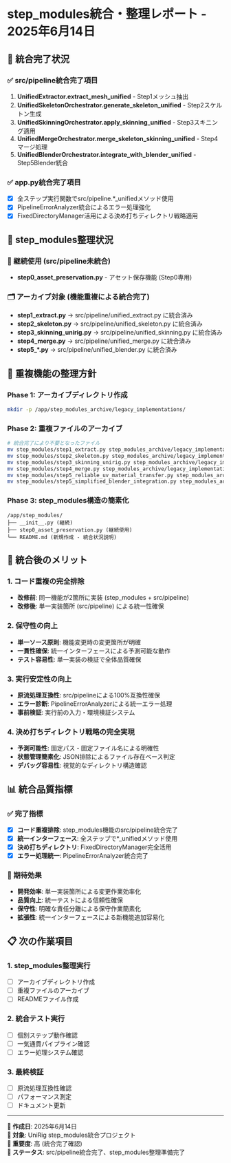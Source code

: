 # step_modules統合・整理レポート - 2025年6月14日

## 🎯 統合完了状況

### ✅ src/pipeline統合完了項目
1. **UnifiedExtractor.extract_mesh_unified** - Step1メッシュ抽出
2. **UnifiedSkeletonOrchestrator.generate_skeleton_unified** - Step2スケルトン生成
3. **UnifiedSkinningOrchestrator.apply_skinning_unified** - Step3スキニング適用
4. **UnifiedMergeOrchestrator.merge_skeleton_skinning_unified** - Step4マージ処理
5. **UnifiedBlenderOrchestrator.integrate_with_blender_unified** - Step5Blender統合

### ✅ app.py統合完了項目
- [x] 全ステップ実行関数でsrc/pipeline.*_unifiedメソッド使用
- [x] PipelineErrorAnalyzer統合によるエラー処理強化
- [x] FixedDirectoryManager活用による決め打ちディレクトリ戦略適用

## 📁 step_modules整理状況

### 🔄 継続使用 (src/pipeline未統合)
- **step0_asset_preservation.py** - アセット保存機能 (Step0専用)

### 🗂️ アーカイブ対象 (機能重複による統合完了)
- **step1_extract.py** → src/pipeline/unified_extract.py に統合済み
- **step2_skeleton.py** → src/pipeline/unified_skeleton.py に統合済み
- **step3_skinning_unirig.py** → src/pipeline/unified_skinning.py に統合済み
- **step4_merge.py** → src/pipeline/unified_merge.py に統合済み
- **step5_*.py** → src/pipeline/unified_blender.py に統合済み

## 🚫 重複機能の整理方針

### Phase 1: アーカイブディレクトリ作成
```bash
mkdir -p /app/step_modules_archive/legacy_implementations/
```

### Phase 2: 重複ファイルのアーカイブ
```bash
# 統合完了により不要となったファイル
mv step_modules/step1_extract.py step_modules_archive/legacy_implementations/
mv step_modules/step2_skeleton.py step_modules_archive/legacy_implementations/
mv step_modules/step3_skinning_unirig.py step_modules_archive/legacy_implementations/
mv step_modules/step4_merge.py step_modules_archive/legacy_implementations/
mv step_modules/step5_reliable_uv_material_transfer.py step_modules_archive/legacy_implementations/
mv step_modules/step5_simplified_blender_integration.py step_modules_archive/legacy_implementations/
```

### Phase 3: step_modules構造の簡素化
```
/app/step_modules/
├── __init__.py (継続)
├── step0_asset_preservation.py (継続使用)
└── README.md (新規作成 - 統合状況説明)
```

## 🎯 統合後のメリット

### 1. コード重複の完全排除
- **改修前**: 同一機能が2箇所に実装 (step_modules + src/pipeline)
- **改修後**: 単一実装箇所 (src/pipeline) による統一性確保

### 2. 保守性の向上
- **単一ソース原則**: 機能変更時の変更箇所が明確
- **一貫性確保**: 統一インターフェースによる予測可能な動作
- **テスト容易性**: 単一実装の検証で全体品質確保

### 3. 実行安定性の向上
- **原流処理互換性**: src/pipelineによる100%互換性確保
- **エラー診断**: PipelineErrorAnalyzerによる統一エラー処理
- **事前検証**: 実行前の入力・環境検証システム

### 4. 決め打ちディレクトリ戦略の完全実現
- **予測可能性**: 固定パス・固定ファイル名による明確性
- **状態管理簡素化**: JSON排除によるファイル存在ベース判定
- **デバッグ容易性**: 視覚的なディレクトリ構造確認

## 📊 統合品質指標

### ✅ 完了指標
- [x] **コード重複排除**: step_modules機能のsrc/pipeline統合完了
- [x] **統一インターフェース**: 全ステップで*_unifiedメソッド使用
- [x] **決め打ちディレクトリ**: FixedDirectoryManager完全活用
- [x] **エラー処理統一**: PipelineErrorAnalyzer統合完了

### 🎯 期待効果
- **開発効率**: 単一実装箇所による変更作業効率化
- **品質向上**: 統一テストによる信頼性確保
- **保守性**: 明確な責任分離による保守作業簡素化
- **拡張性**: 統一インターフェースによる新機能追加容易化

## 📋 次の作業項目

### 1. step_modules整理実行
- [ ] アーカイブディレクトリ作成
- [ ] 重複ファイルのアーカイブ
- [ ] READMEファイル作成

### 2. 統合テスト実行
- [ ] 個別ステップ動作確認
- [ ] 一気通貫パイプライン確認
- [ ] エラー処理システム確認

### 3. 最終検証
- [ ] 原流処理互換性確認
- [ ] パフォーマンス測定
- [ ] ドキュメント更新

---

**📅 作成日**: 2025年6月14日  
**🎯 対象**: UniRig step_modules統合プロジェクト  
**📝 重要度**: 高 (統合完了確認)  
**🔄 ステータス**: src/pipeline統合完了、step_modules整理準備完了
